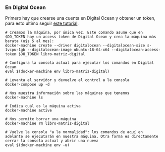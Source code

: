 ### En Digital Ocean

Primero hay que crearse una cuenta en Digital Ocean y obtener un token, para esto ultimo seguir [este tutorial](https://docs.docker.com/machine/examples/ocean/).

```
# Creamos la máquina, por única vez. Este comando asume que en $DO_TOKEN hay un access token de Digital Ocean y crea la máquina más barata (u$s 5 al mes):
docker-machine create --driver digitalocean --digitalocean-size s-1vcpu-1gb --digitalocean-image ubuntu-18-04-x64 --digitalocean-access-token $DO_TOKEN libro-matriz-digital

# Configura la consola actual para ejecutar los comandos en Digital Ocean
eval $(docker-machine env libro-matriz-digital)

# Levanta el servidor y devuelve el control a la consola
docker-compose up -d

# Nos muestra información sobre las máquinas que tenemos
docker-machine ls

# Indica cuál es la máquina activa
docker-machine active

# Nos permite borrar una máquina
docker-machine rm libro-matriz-digital

# Vuelve la consola "a la normalidad": los comandos de aquí en adelante se ejecutarán en nuestra máquina. Otra forma es directamente cerrar la consola actual y abrir una nueva
eval $(docker-machine env -u)
```
